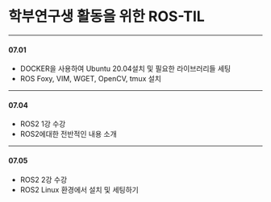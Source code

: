 # 학부연구생 활동을 위한 ROS-TIL
-----------------------------
#### 07.01
 - DOCKER을 사용하여 Ubuntu 20.04설치 및 필요한 라이브러리들 세팅
 - ROS Foxy, VIM, WGET, OpenCV, tmux 설치
-----------------------------
#### 07.04
 - ROS2 1강 수강
 - ROS2에대한 전반적인 내용 소개
-----------------------------
#### 07.05
 - ROS2 2강 수강
 - ROS2 Linux 환경에서 설치 및 세팅하기
